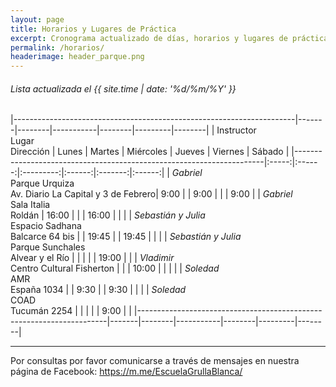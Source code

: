 ```yaml
---
layout: page
title: Horarios y Lugares de Práctica
excerpt: Cronograma actualizado de días, horarios y lugares de práctica.
permalink: /horarios/
headerimage: header_parque.png
---
```

###### Lista actualizada el {{ site.time | date: '%d/%m/%Y' }}

<!-- En este momento estamos en receso invernal y no tenemos clases abiertas.
 -->

|----------------------------------------------------------------------|-------|--------|-----------|--------|---------|--------|
| Instructor<br/>Lugar<br/>Dirección                                   | Lunes | Martes | Miércoles | Jueves | Viernes | Sábado |
|----------------------------------------------------------------------|:-----:|:------:|:---------:|:------:|:-------:|:------:|
| _Gabriel_<br/>Parque Urquiza<br/>Av. Diario La Capital y 3 de Febrero|  9:00 |        |     9:00  |        |         |  9:00  |
| _Gabriel_<br/>Sala Italia<br/>Roldán                                 | 16:00 |        |           |  16:00 |         |        |
| _Sebastián y Julia_<br/>Espacio Sadhana<br/>Balcarce 64 bis          |       |  19:45 |           |  19:45 |         |        |
| _Sebastián y Julia_<br/>Parque Sunchales<br/>Alvear y el Río         |       |        |           |        |  19:00  |        |
| _Vladimir_<br/>Centro Cultural Fisherton                             |       |        |    10:00  |        |         |        |
| _Soledad_<br/>AMR<br/>España 1034                                    |       |  9:30  |           |  9:30  |         |        |
| _Soledad_<br/>COAD<br/>Tucumán 2254                                  |       |        |           |        |   9:00  |        |
|----------------------------------------------------------------------|-------|--------|-----------|--------|---------|--------|

----

Por consultas por favor comunicarse a través de mensajes en nuestra página de Facebook: <https://m.me/EscuelaGrullaBlanca/>

<!--
| _Gabriel_<br/>Plataforma Lavarden<br/>Mendoza 1085                  |  9:30 |        |  9:30     |        |         |        |
| _Vladimir_<br/>CMDN Villa Hortensia<br/>Warnes 1917                 |       |        |           |        | 15:00   |        |
| _Daniela_<br/>Wayra<br/>Maipú 1010                                  |       | 18:00  |           | 18:00  |         |        |
| _Daniela_<br/>Parque Sunchales<br/>Alvear y el Río                  | 19:00 |        |    19:00  |        |  19:00  |        |
| _Vladimir_<br/>Parque Sunchales<br/>Alvear y el Río                 |       |  8:30  |           |  8:30  |         |        |
| _Daniela_<br/>Espacio Sadhana<br/>Balcarce 64 bis                   |       |  9:30  |           |        |         |        |
| _Soledad_<br/>COAD<br/>Tucumán 2254                                 |       |        |           |        |   9:00  |        |
| _Soledad_<br/>AMR<br/>España 1034                                   |       |  9:00  |           |  9:00  |         |        |
| _Soledad_<br/>AMR<br/>España 1034                                   |       | 10:30  |           | 10:30  |         |        |
| _Sebastián_<br/>Parque España<br/>Mitre y el Río                    |       | 19:00  |           | 19:00  |         |        |
| _Julián_<br/>Aki Sala Cultural<br/>Sarmiento 1232 PA<br/>[WhatsApp (54 9341 5209007)](https://wa.me/5493415209007)|  |        |  19:00    |        |         |        |
| _Jorge_<br/>Parque Urquiza<br/>Av. Diario La Capital y 3 de Febrero |       |        |           |        |         |  9:00  |


### Clases Adicionales

**Imagineria Zen** - Prof: _Daniela_ - En: Espacio Sadhana (Balcarce 64 Bis) - Martes 9:30 hs.
-->
